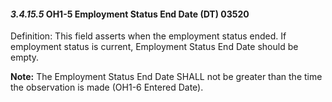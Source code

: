 #### *3.4.15.5* OH1-5 Employment Status End Date (DT) 03520

Definition: This field asserts when the employment status ended. If employment status is current, Employment Status End Date should be empty.

**Note:** The Employment Status End Date SHALL not be greater than the time the observation is made (OH1-6 Entered Date).
